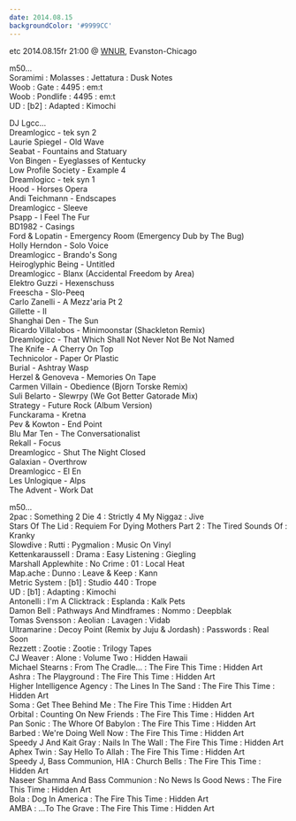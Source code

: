 ```yaml
---
date: 2014.08.15
backgroundColor: '#9999CC'
---
```


etc 2014.08.15fr 21:00 @ [WNUR](http://www.wnur.org/), Evanston-Chicago  

m50...  
Soramimi : Molasses : Jettatura : Dusk Notes  
Woob : Gate : 4495 : em:t  
Woob : Pondlife : 4495 : em:t  
UD : \[b2\] : Adapted : Kimochi  

DJ Lgcc...  
Dreamlogicc - tek syn 2  
Laurie Spiegel - Old Wave  
Seabat - Fountains and Statuary  
Von Bingen - Eyeglasses of Kentucky  
Low Profile Society - Example 4  
Dreamlogicc - tek syn 1  
Hood - Horses Opera  
Andi Teichmann - Endscapes  
Dreamlogicc - Sleeve  
Psapp - I Feel The Fur  
BD1982 - Casings  
Ford & Lopatin - Emergency Room (Emergency Dub by The Bug)  
Holly Herndon - Solo Voice  
Dreamlogicc - Brando's Song  
Heiroglyphic Being - Untitled  
Dreamlogicc - Blanx (Accidental Freedom by Area)  
Elektro Guzzi - Hexenschuss  
Freescha - Slo-Peeq  
Carlo Zanelli - A Mezz'aria Pt 2  
Gillette - II  
Shanghai Den - The Sun  
Ricardo Villalobos - Minimoonstar (Shackleton Remix)  
Dreamlogicc - That Which Shall Not Never Not Be Not Named  
The Knife - A Cherry On Top  
Technicolor - Paper Or Plastic  
Burial - Ashtray Wasp  
Herzel & Genoveva - Memories On Tape  
Carmen Villain - Obedience (Bjorn Torske Remix)  
Suli Belarto - Slewrpy (We Got Better Gatorade Mix)  
Strategy - Future Rock (Album Version)  
Funckarama - Kretna  
Pev & Kowton - End Point  
Blu Mar Ten - The Conversationalist  
Rekall - Focus  
Dreamlogicc - Shut The Night Closed  
Galaxian - Overthrow  
Dreamlogicc - El En  
Les Unlogique - Alps  
The Advent - Work Dat  

m50...  
2pac : Something 2 Die 4 : Strictly 4 My Niggaz : Jive  
Stars Of The Lid : Requiem For Dying Mothers Part 2 : The Tired Sounds Of : Kranky  
Slowdive : Rutti : Pygmalion : Music On Vinyl  
Kettenkaraussell : Drama : Easy Listening : Giegling  
Marshall Applewhite : No Crime : 01 : Local Heat  
Map.ache : Dunno : Leave & Keep : Kann  
Metric System : \[b1\] : Studio 440 : Trope  
UD : \[b1\] : Adapting : Kimochi  
Antonelli : I'm A Clicktrack : Esplanda : Kalk Pets  
Damon Bell : Pathways And Mindframes : Nommo : Deepblak  
Tomas Svensson : Aeolian : Lavagen : Vidab  
Ultramarine : Decoy Point (Remix by Juju & Jordash) : Passwords : Real Soon  
Rezzett : Zootie : Zootie : Trilogy Tapes  
CJ Weaver : Alone : Volume Two : Hidden Hawaii  
Michael Stearns : From The Cradle... : The Fire This Time : Hidden Art  
Ashra : The Playground : The Fire This Time : Hidden Art  
Higher Intelligence Agency : The Lines In The Sand : The Fire This Time : Hidden Art  
Soma : Get Thee Behind Me : The Fire This Time : Hidden Art  
Orbital : Counting On New Friends : The Fire This Time : Hidden Art  
Pan Sonic : The Whore Of Babylon : The Fire This Time : Hidden Art  
Barbed : We're Doing Well Now : The Fire This Time : Hidden Art  
Speedy J And Kait Gray : Nails In The Wall : The Fire This Time : Hidden Art  
Aphex Twin : Say Hello To Allah : The Fire This Time : Hidden Art  
Speedy J, Bass Communion, HIA : Church Bells : The Fire This Time : Hidden Art  
Naseer Shamma And Bass Communion : No News Is Good News : The Fire This Time : Hidden Art  
Bola : Dog In America : The Fire This Time : Hidden Art  
AMBA : …To The Grave : The Fire This Time : Hidden Art